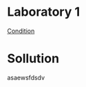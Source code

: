 # Laboratory 1

[Condition](https://github.com/TUM-FAF/WP/tree/master/lab%231)
# Sollution
asaewsfdsdv
